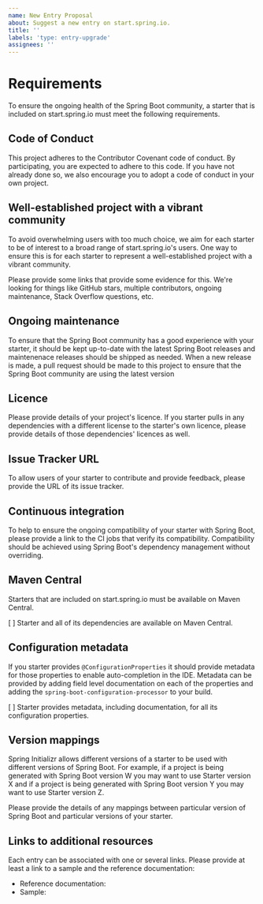 ```yaml
---
name: New Entry Proposal
about: Suggest a new entry on start.spring.io.
title: ''
labels: 'type: entry-upgrade'
assignees: ''
---
```


# Requirements
To ensure the ongoing health of the Spring Boot community, a starter that is included on
start.spring.io must meet the following requirements.

## Code of Conduct
This project adheres to the Contributor Covenant code of conduct. By participating, you
are expected to adhere to this code. If you have not already done so, we also encourage
you to adopt a code of conduct in your own project.

## Well-established project with a vibrant community
To avoid overwhelming users with too much choice, we aim for each starter to be of
interest to a broad range of start.spring.io's users. One way to ensure this is for each
starter to represent a well-established project with a vibrant community.

Please provide some links that provide some evidence for this. We're looking for
things like GitHub stars, multiple contributors, ongoing maintenance, Stack Overflow
questions, etc.

## Ongoing maintenance
To ensure that the Spring Boot community has a good experience with your starter,
it should be kept up-to-date with the latest Spring Boot releases and maintenenace
releases should be shipped as needed. When a new release is made, a pull request
should be made to this project to ensure that the Spring Boot community are using the
latest version

## Licence
Please provide details of your project's licence. If you starter pulls in any
dependencies with a different license to the  starter's own licence, please provide
details of those dependencies' licences as well.

## Issue Tracker URL
To allow users of your starter to contribute and provide feedback, please provide
the URL of its issue tracker.

## Continuous integration
To help to ensure the ongoing compatibility of your starter with Spring Boot, please
provide a link to the CI jobs that verify its compatibility. Compatibility should
be achieved using Spring Boot's dependency management without overriding.

## Maven Central
Starters that are included on start.spring.io must be available on Maven Central.

[ ] Starter and all of its dependencies are available on Maven Central.

## Configuration metadata
If you starter provides `@ConfigurationProperties` it should provide metadata for those
properties to enable auto-completion in the IDE. Metadata can be provided by adding
field level documentation on each of the properties and adding the
`spring-boot-configuration-processor` to your build.

[ ] Starter provides metadata, including documentation, for all its configuration
properties.

## Version mappings
Spring Initializr allows different versions of a starter to be used with different
versions of Spring Boot. For example, if a project is being generated with Spring
Boot version W you may want to use Starter version X and if a project is being
generated with Spring Boot version Y you may want to use Starter version Z.

Please provide the details of any mappings between particular version of Spring
Boot and particular versions of your starter.

## Links to additional resources
Each entry can be associated with one or several links. Please provide at least a link to
a sample and the reference documentation:

* Reference documentation:
* Sample:
